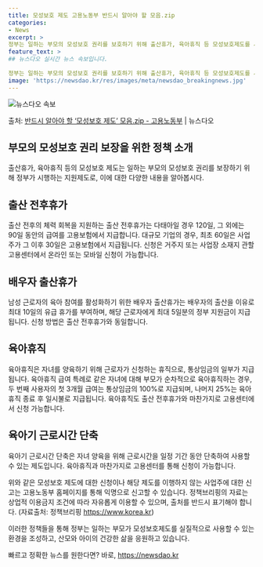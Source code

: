 ```yaml
---
title: 모성보호 제도 고용노동부 반드시 알아야 할 모음.zip
categories:
- News
excerpt: >
정부는 일하는 부모의 모성보호 권리를 보호하기 위해 출산휴가, 육아휴직 등 모성보호제도를 시행하고 있습니다.…
feature_text: >
## 뉴스다오 실시간 뉴스 속보입니다.

정부는 일하는 부모의 모성보호 권리를 보호하기 위해 출산휴가, 육아휴직 등 모성보호제도를 시행하고 있습니다.…
image: 'https://newsdao.kr/res/images/meta/newsdao_breakingnews.jpg'
---
```


![뉴스다오 속보](https://newsdao.kr/res/images/meta/newsdao_breakingnews.jpg)

<p>출처: <a href="https://newsdao.kr/2748" rel="dofollow">반드시 알아야 할 ‘모성보호 제도’ 모음.zip - 고용노동부</a> | 뉴스다오</p>

<h2>부모의 모성보호 권리 보장을 위한 정책 소개</h2>
출산휴가, 육아휴직 등의 모성보호 제도는 일하는 부모의 모성보호 권리를 보장하기 위해 정부가 시행하는 지원제도로, 이에 대한 다양한 내용을 알아봅시다.

<h2>출산 전후휴가</h2>
출산 전후의 체력 회복을 지원하는 출산 전후휴가는 다태아일 경우 120일, 그 외에는 90일 동안의 급여를 고용보험에서 지급합니다. 대규모 기업의 경우, 최초 60일은 사업주가 그 이후 30일은 고용보험에서 지급됩니다. 신청은 거주지 또는 사업장 소재지 관할 고용센터에서 온라인 또는 모바일 신청이 가능합니다.

<h2>배우자 출산휴가</h2>
남성 근로자의 육아 참여를 활성화하기 위한 배우자 출산휴가는 배우자의 출산을 이유로 최대 10일의 유급 휴가를 부여하며, 해당 근로자에게 최대 5일분의 정부 지원금이 지급됩니다. 신청 방법은 출산 전후휴가와 동일합니다.

<h2>육아휴직</h2>
육아휴직은 자녀를 양육하기 위해 근로자가 신청하는 휴직으로, 통상임금의 일부가 지급됩니다. 육아휴직 급여 특례로 같은 자녀에 대해 부모가 순차적으로 육아휴직하는 경우, 두 번째 사용자의 첫 3개월 급여는 통상임금의 100%로 지급되며, 나머지 25%는 육아휴직 종료 후 일시불로 지급됩니다. 육아휴직도 출산 전후휴가와 마찬가지로 고용센터에서 신청 가능합니다.

<h2>육아기 근로시간 단축</h2>
육아기 근로시간 단축은 자녀 양육을 위해 근로시간을 일정 기간 동안 단축하여 사용할 수 있는 제도입니다. 육아휴직과 마찬가지로 고용센터를 통해 신청이 가능합니다.

위와 같은 모성보호 제도에 대한 신청이나 해당 제도를 이행하지 않는 사업주에 대한 신고는 고용노동부 홈페이지를 통해 익명으로 신고할 수 있습니다. 정책브리핑의 자료는 상업적 이용금지 조건에 따라 자유롭게 이용할 수 있으며, 출처를 반드시 표기해야 합니다. (자료출처: 정책브리핑 https://www.korea.kr)

이러한 정책들을 통해 정부는 일하는 부모가 모성보호제도를 실질적으로 사용할 수 있는 환경을 조성하고, 산모와 아이의 건강한 삶을 응원하고 있습니다. 

빠르고 정확한 뉴스를 원한다면? 바로, <a href="https://newsdao.kr" rel="dofollow">https://newsdao.kr</a>


    
